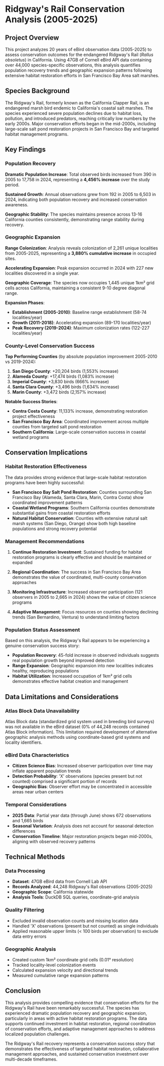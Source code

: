 # Ridgway's Rail Conservation Analysis (2005-2025)

## Project Overview

This project analyzes 20 years of eBird observation data (2005-2025) to assess conservation outcomes for the endangered Ridgway's Rail (*Rallus obsoletus*) in California. Using 47GB of Cornell eBird API data containing over 44,000 species-specific observations, this analysis quantifies population recovery trends and geographic expansion patterns following extensive habitat restoration efforts in San Francisco Bay Area salt marshes.

## Species Background

The Ridgway's Rail, formerly known as the California Clapper Rail, is an endangered marsh bird endemic to California's coastal salt marshes. The species experienced severe population declines due to habitat loss, pollution, and introduced predators, reaching critically low numbers by the early 2000s. Major conservation efforts began in the mid-2000s, including large-scale salt pond restoration projects in San Francisco Bay and targeted habitat management programs.

## Key Findings

### Population Recovery

**Dramatic Population Increase**: Total observed birds increased from 390 in 2005 to 17,758 in 2024, representing a **4,456% increase** over the study period.

**Sustained Growth**: Annual observations grew from 192 in 2005 to 6,503 in 2024, indicating both population recovery and increased conservation awareness.

**Geographic Stability**: The species maintains presence across 13-16 California counties consistently, demonstrating range stability during recovery.

### Geographic Expansion

**Range Colonization**: Analysis reveals colonization of 2,261 unique localities from 2005-2025, representing a **3,880% cumulative increase** in occupied sites.

**Accelerating Expansion**: Peak expansion occurred in 2024 with 227 new localities discovered in a single year.

**Geographic Coverage**: The species now occupies 1,445 unique 1km² grid cells across California, maintaining a consistent 9-10 degree diagonal range.

**Expansion Phases**:
- **Establishment (2005-2010)**: Baseline range establishment (58-74 localities/year)
- **Growth (2011-2018)**: Accelerating expansion (89-170 localities/year)  
- **Peak Recovery (2019-2024)**: Maximum colonization rates (122-227 localities/year)

### County-Level Conservation Success

**Top Performing Counties** (by absolute population improvement 2005-2010 vs 2019-2024):

1. **San Diego County**: +20,204 birds (1,553% increase)
2. **Alameda County**: +17,474 birds (1,083% increase) 
3. **Imperial County**: +3,830 birds (666% increase)
4. **Santa Clara County**: +3,496 birds (1,634% increase)
5. **Marin County**: +3,472 birds (2,157% increase)

**Notable Success Stories**:
- **Contra Costa County**: 11,133% increase, demonstrating restoration project effectiveness
- **San Francisco Bay Area**: Coordinated improvement across multiple counties from targeted salt pond restoration
- **Southern California**: Large-scale conservation success in coastal wetland programs

## Conservation Implications

### Habitat Restoration Effectiveness

The data provides strong evidence that large-scale habitat restoration programs have been highly successful:

- **San Francisco Bay Salt Pond Restoration**: Counties surrounding San Francisco Bay (Alameda, Santa Clara, Marin, Contra Costa) show coordinated improvement patterns
- **Coastal Wetland Programs**: Southern California counties demonstrate substantial gains from coastal restoration efforts
- **Natural Habitat Conservation**: Counties with extensive natural salt marsh systems (San Diego, Orange) show both high baseline populations and strong recovery potential

### Management Recommendations

1. **Continue Restoration Investment**: Sustained funding for habitat restoration programs is clearly effective and should be maintained or expanded

2. **Regional Coordination**: The success in San Francisco Bay Area demonstrates the value of coordinated, multi-county conservation approaches

3. **Monitoring Infrastructure**: Increased observer participation (121 observers in 2005 to 2,665 in 2024) shows the value of citizen science programs

4. **Adaptive Management**: Focus resources on counties showing declining trends (San Bernardino, Ventura) to understand limiting factors

### Population Status Assessment

Based on this analysis, the Ridgway's Rail appears to be experiencing a genuine conservation success story:

- **Population Recovery**: 45-fold increase in observed individuals suggests real population growth beyond improved detection
- **Range Expansion**: Geographic expansion into new localities indicates healthy, reproducing populations
- **Habitat Utilization**: Increased occupation of 1km² grid cells demonstrates effective habitat creation and management

## Data Limitations and Considerations

### Atlas Block Data Unavailability

Atlas Block data (standardized grid system used in breeding bird surveys) was not available in the eBird dataset (0% of 44,248 records contained Atlas Block information). This limitation required development of alternative geographic analysis methods using coordinate-based grid systems and locality identifiers.

### eBird Data Characteristics

- **Citizen Science Bias**: Increased observer participation over time may inflate apparent population trends
- **Detection Probability**: 'X' observations (species present but not counted) comprised a significant portion of records
- **Geographic Bias**: Observer effort may be concentrated in accessible areas near urban centers

### Temporal Considerations

- **2025 Data**: Partial year data (through June) shows 672 observations and 1,665 birds
- **Seasonal Variation**: Analysis does not account for seasonal detection differences
- **Conservation Timeline**: Major restoration projects began mid-2000s, aligning with observed recovery patterns

## Technical Methods

### Data Processing
- **Dataset**: 47GB eBird data from Cornell Lab API
- **Records Analyzed**: 44,248 Ridgway's Rail observations (2005-2025)
- **Geographic Scope**: California statewide
- **Analysis Tools**: DuckDB SQL queries, coordinate-grid analysis

### Quality Filtering
- Excluded invalid observation counts and missing location data
- Handled 'X' observations (present but not counted) as single individuals
- Applied reasonable upper limits (< 100 birds per observation) to exclude data entry errors

### Geographic Analysis
- Created custom 1km² coordinate grid cells (0.01° resolution)
- Tracked locality-level colonization events
- Calculated expansion velocity and directional trends
- Measured cumulative range expansion patterns

## Conclusion

This analysis provides compelling evidence that conservation efforts for the Ridgway's Rail have been remarkably successful. The species has experienced dramatic population recovery and geographic expansion, particularly in areas with active habitat restoration programs. The data supports continued investment in habitat restoration, regional coordination of conservation efforts, and adaptive management approaches to address localized population challenges.

The Ridgway's Rail recovery represents a conservation success story that demonstrates the effectiveness of targeted habitat restoration, collaborative management approaches, and sustained conservation investment over multi-decade timeframes.